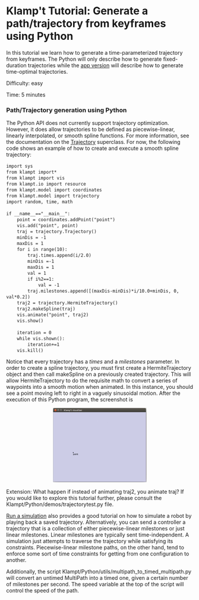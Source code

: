 
# Klamp't Tutorial: Generate a path/trajectory from keyframes using Python

In this tutorial we learn how to generate a time-parameterized trajectory from keyframes. The Python will only describe how to generate fixed-duration trajectories while the [app version](Documentation/Tutorials/Path-generation-using-Apps.md) will describe how to generate time-optimal trajectories.

Difficulty: easy

Time: 5 minutes

### Path/Trajectory generation using Python

The Python API does not currently support trajectory optimization. However, it does allow trajectories to be defined as piecewise-linear, linearly interpolated, or smooth spline functions. For more information, see the documentation on the  [Trajectory](http://motion.pratt.duke.edu/klampt/pyklampt_docs/classklampt_1_1model_1_1trajectory_1_1Trajectory.html)  superclass. For now, the following code shows an example of how to create and execute a smooth spline trajectory:
```
import sys
from klampt import*
from klampt import vis
from klampt.io import resource
from klampt.model import coordinates
from klampt.model import trajectory
import random, time, math

if __name__=="__main__":
    point = coordinates.addPoint("point")
    vis.add("point", point)
    traj = trajectory.Trajectory()
    minDis = -1
    maxDis = 1
    for i in range(10):
        traj.times.append(i/2.0)
        minDis =-1
        maxDis = 1
        val = 1
        if i%2==1:
            val = -1
        traj.milestones.append([(maxDis-minDis)*i/10.0+minDis, 0, val*0.2])
    traj2 = trajectory.HermiteTrajectory()
    traj2.makeSpline(traj)
    vis.animate("point", traj2)
    vis.show()

    iteration = 0
    while vis.shown():
        iteration+=1
    vis.kill()
```
Notice that every trajectory has a _times_ and a _milestones_ parameter. In order to create a spline trajectory, you must first create a HermiteTrajectory object and then call makeSpline on a previously created trajectory. This will allow HermiteTrajectory to do the requisite math to convert a series of waypoints into a smooth motion when animated. In this instance, you should see a point moving left to right in a vaguely sinusoidal motion.
After the execution of this Python program, the screenshot is 
<p align="center">
<img src="https://raw.githubusercontent.com/ShihaoWang/Figures/master/Sinusoidal1.JPG"
width="50%" height="50%">
</p>

Extension: What happen if instead of animating traj2, you animate traj? If you would like to explore this tutorial further, please consult the Klampt/Python/demos/trajectorytest.py file.

[Run a simulation](Documentation/Tutorials/Run-a-simulation-Python.md)  also provides a good tutorial on how to simulate a robot by playing back a saved trajectory. Alternatively, you can send a controller a trajectory that is a collection of either piecewise-linear milestones or just linear milestones. Linear milestones are typically sent time-independent. A simulation just attempts to traverse the trajectory while satisfying its constraints. Piecewise-linear milestone paths, on the other hand, tend to enforce some sort of time constraints for getting from one configuration to another.

Additionally, the script Klampt/Python/utils/multipath_to_timed_multipath.py will convert an untimed MultiPath into a timed one, given a certain number of milestones per second. The speed variable at the top of the script will control the speed of the path.

